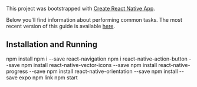 This project was bootstrapped with [Create React Native App](https://github.com/react-community/create-react-native-app).

Below you'll find information about performing common tasks. The most recent version of this guide is available [here](https://github.com/react-community/create-react-native-app/blob/master/react-native-scripts/template/README.md).

## Installation and Running

npm install
npm i --save react-navigation
npm i react-native-action-button --save
npm install react-native-vector-icons --save
npm install react-native-progress --save
npm install react-native-orientation --save
npm install --save expo
npm link
npm start